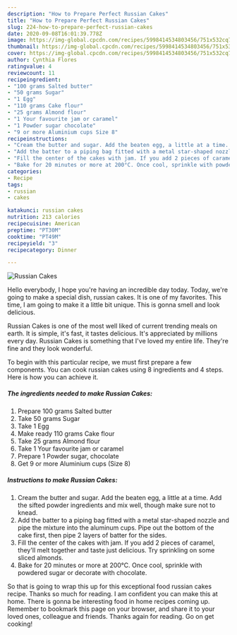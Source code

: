 ```yaml
---
description: "How to Prepare Perfect Russian Cakes"
title: "How to Prepare Perfect Russian Cakes"
slug: 224-how-to-prepare-perfect-russian-cakes
date: 2020-09-08T16:01:39.778Z
image: https://img-global.cpcdn.com/recipes/5998414534803456/751x532cq70/russian-cakes-recipe-main-photo.jpg
thumbnail: https://img-global.cpcdn.com/recipes/5998414534803456/751x532cq70/russian-cakes-recipe-main-photo.jpg
cover: https://img-global.cpcdn.com/recipes/5998414534803456/751x532cq70/russian-cakes-recipe-main-photo.jpg
author: Cynthia Flores
ratingvalue: 4
reviewcount: 11
recipeingredient:
- "100 grams Salted butter"
- "50 grams Sugar"
- "1 Egg"
- "110 grams Cake flour"
- "25 grams Almond flour"
- "1 Your favourite jam or caramel"
- "1 Powder sugar chocolate"
- "9 or more Aluminium cups Size 8"
recipeinstructions:
- "Cream the butter and sugar. Add the beaten egg, a little at a time. Add the sifted powder ingredients and mix well, though make sure not to knead."
- "Add the batter to a piping bag fitted with a metal star-shaped nozzle and pipe the mixture into the aluminum cups. Pipe out the bottom of the cake first, then pipe 2 layers of batter for the sides."
- "Fill the center of the cakes with jam. If you add 2 pieces of caramel, they&#39;ll melt together and taste just delicious. Try sprinkling on some sliced almonds."
- "Bake for 20 minutes or more at 200°C. Once cool, sprinkle with powdered sugar or decorate with chocolate."
categories:
- Recipe
tags:
- russian
- cakes

katakunci: russian cakes 
nutrition: 213 calories
recipecuisine: American
preptime: "PT30M"
cooktime: "PT49M"
recipeyield: "3"
recipecategory: Dinner

---
```



![Russian Cakes](https://img-global.cpcdn.com/recipes/5998414534803456/751x532cq70/russian-cakes-recipe-main-photo.jpg)

Hello everybody, I hope you're having an incredible day today. Today, we're going to make a special dish, russian cakes. It is one of my favorites. This time, I am going to make it a little bit unique. This is gonna smell and look delicious.

Russian Cakes is one of the most well liked of current trending meals on earth. It is simple, it's fast, it tastes delicious. It's appreciated by millions every day. Russian Cakes is something that I've loved my entire life. They're fine and they look wonderful.




To begin with this particular recipe, we must first prepare a few components. You can cook russian cakes using 8 ingredients and 4 steps. Here is how you can achieve it.

<!--inarticleads1-->

##### The ingredients needed to make Russian Cakes:

1. Prepare 100 grams Salted butter
1. Take 50 grams Sugar
1. Take 1 Egg
1. Make ready 110 grams Cake flour
1. Take 25 grams Almond flour
1. Take 1 Your favourite jam or caramel
1. Prepare 1 Powder sugar, chocolate
1. Get 9 or more Aluminium cups (Size 8)




<!--inarticleads2-->

##### Instructions to make Russian Cakes:

1. Cream the butter and sugar. Add the beaten egg, a little at a time. Add the sifted powder ingredients and mix well, though make sure not to knead.
1. Add the batter to a piping bag fitted with a metal star-shaped nozzle and pipe the mixture into the aluminum cups. Pipe out the bottom of the cake first, then pipe 2 layers of batter for the sides.
1. Fill the center of the cakes with jam. If you add 2 pieces of caramel, they&#39;ll melt together and taste just delicious. Try sprinkling on some sliced almonds.
1. Bake for 20 minutes or more at 200°C. Once cool, sprinkle with powdered sugar or decorate with chocolate.




So that is going to wrap this up for this exceptional food russian cakes recipe. Thanks so much for reading. I am confident you can make this at home. There is gonna be interesting food in home recipes coming up. Remember to bookmark this page on your browser, and share it to your loved ones, colleague and friends. Thanks again for reading. Go on get cooking!
